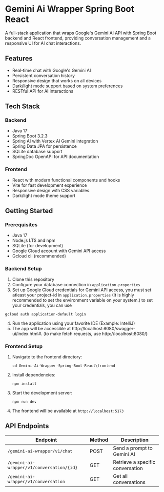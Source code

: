 # Gemini Ai Wrapper Spring Boot React
 A full-stack application that wraps Google's Gemini AI API with Spring Boot backend and React frontend,
 providing conversation management and a responsive UI for AI chat interactions.

## Features

- Real-time chat with Google's Gemini AI
- Persistent conversation history
- Responsive design that works on all devices
- Dark/light mode support based on system preferences
- RESTful API for AI interactions

## Tech Stack

### Backend
- Java 17
- Spring Boot 3.2.3
- Spring AI with Vertex AI Gemini integration
- Spring Data JPA for persistence
- SQLite database support
- SpringDoc OpenAPI for API documentation

### Frontend
- React with modern functional components and hooks
- Vite for fast development experience
- Responsive design with CSS variables
- Dark/light mode theme support

## Getting Started

### Prerequisites
- Java 17 
- Node.js LTS and npm
- SQLite (for development)
- Google Cloud account with Gemini API access
- Gcloud cli (recommended)

### Backend Setup
1. Clone this repository
2. Configure your database connection in `application.properties`
3. Set up Google Cloud credentials for Gemini API access,
 you must set atleast your project-id in `application.properties` (It is highly recommended to set the environment variable on your system.)
to set your credentials, you can use
``` 
gcloud auth application-default login
   ```
4. Run the application using your favorite IDE (Example: IntelliJ)
5. The app will be accessible at http://localhost:8080/swagger-ui/index.html#. 
(to make fetch requests, use http://localhost:8080/)

### Frontend Setup
1. Navigate to the frontend directory:
   ```
   cd Gemini-Ai-Wrapper-Spring-Boot-React\frontend
   ```
2. Install dependencies:
   ```
   npm install
   ```
3. Start the development server:
   ```
   npm run dev
   ```
4. The frontend will be available at `http://localhost:5173`

## API Endpoints

| Endpoint                                  | Method | Description                      |
|-------------------------------------------|--------|----------------------------------|
| `/gemini-ai-wrapper/v1/chat`              | POST   | Send a prompt to Gemini AI       |
| `/gemini-ai-wrapper/v1/conversation/{id}` | GET    | Retrieve a specific conversation |
| `/gemini-ai-wrapper/v1/conversation`      | GET    | Get all conversations            |


